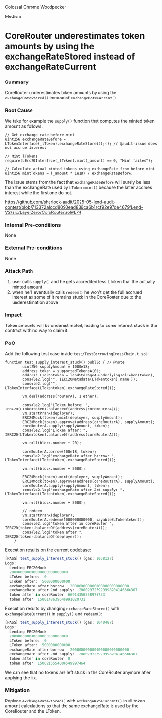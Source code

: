 Colossal Chrome Woodpecker

Medium

# CoreRouter underestimates token amounts by using the exchangeRateStored instead of exchangeRateCurrent

### Summary

CoreRouter underestimates token amounts by using the `exchangeRateStored()` instead of `exchangeRateCurrent()`

### Root Cause

We take for example the `supply()` function that computes the minted token amount as follows:

```solidity
// Get exchange rate before mint
uint256 exchangeRateBefore = LTokenInterface(_lToken).exchangeRateStored();(); // @audit-issue does not accrue interest

// Mint lTokens
require(LErc20Interface(_lToken).mint(_amount) == 0, "Mint failed");

// Calculate actual minted tokens using exchangeRate from before mint
uint256 mintTokens = (_amount * 1e18) / exchangeRateBefore;
```

The issue stems from the fact that `exchangeRateBefore` will surely be less than the exchangeRate used by `LToken:mint()` because the latter accrues interest while the first one do not.

https://github.com/sherlock-audit/2025-05-lend-audit-contest/blob/713372a1ccd8090ead836ca6b1acf92e97de4679/Lend-V2/src/LayerZero/CoreRouter.sol#L74

### Internal Pre-conditions

None

### External Pre-conditions

None

### Attack Path

1. user calls `supply()` and he gets accredited less LToken that the actually minted amount
2. when he'll eventually calls `redeem()` he won't get the full accrued interest as some of it remains stuck in the CoreRouter due to the underestimation above

### Impact

Token amounts will be underestimated, leading to some interest stuck in the contract with no way to claim it.

### PoC

Add the following test case inside `test/TestBorrowingCrossChain.t.sol`:

```solidity
function test_supply_interest_stuck() public { // @note
        uint256 supplyAmount = 1000e18;
        address token = supportedTokensA[0];
        address LTokentoken = lendStorageA.underlyingTolToken(token);
        console2.log("", IERC20Metadata(LTokentoken).name());
        console2.log("", LTokenInterface(LTokentoken).exchangeRateStored());

        vm.deal(address(routerA), 1 ether);

        console2.log("LToken before: ", IERC20(LTokentoken).balanceOf(address(coreRouterA)));
        vm.startPrank(deployer);
        ERC20Mock(token).mint(deployer, supplyAmount);
        ERC20Mock(token).approve(address(coreRouterA), supplyAmount);
        coreRouterA.supply(supplyAmount, token);
        console2.log("LToken after: ", IERC20(LTokentoken).balanceOf(address(coreRouterA)));

        vm.roll(block.number + 20);

        coreRouterA.borrow(500e18, token);
        console2.log("exchangeRate after borrow: ", LTokenInterface(LTokentoken).exchangeRateStored());

        vm.roll(block.number + 5000);

        ERC20Mock(token).mint(deployer, supplyAmount);
        ERC20Mock(token).approve(address(coreRouterA), supplyAmount);
        coreRouterA.supply(supplyAmount, token);
        console2.log("exchangeRate after 2nd supply: ", LTokenInterface(LTokentoken).exchangeRateStored());

        vm.roll(block.number + 5000);

        // redeem
        vm.startPrank(deployer);
        coreRouterA.redeem(5000000000000, payable(LTokentoken));
        console2.log("token after in coreRouter ", IERC20(token).balanceOf(address(coreRouterA)));
        console2.log("token after ", IERC20(token).balanceOf(deployer));
    }
```

Execution results on the current codebase:
```js
[PASS] test_supply_interest_stuck() (gas: 1058127)
Logs:
  Lending ERC20Mock
  200000000000000000000000000
  LToken before:  0
  LToken after:  5000000000000
  exchangeRate after borrow:  200000000000000000000000000
  exchangeRate after 2nd supply:  200029727929998204146366307
  token after in coreRouter  66914356558976733
  token after  1500148639649991020731
```

Execution results by changing `exchangeRateStored()` with `exchangeRateCurrent()` in `supply()` and `redeem()`:
```js
[PASS] test_supply_interest_stuck() (gas: 1040487)
Logs:
  Lending ERC20Mock
  200000000000000000000000000
  LToken before:  0
  LToken after:  5000000000000
  exchangeRate after borrow:  200000000000000000000000000
  exchangeRate after 2nd supply:  200029727929998204146366307
  token after in coreRouter  0
  token after  1500215554006549997464
```

We can see that no tokens are left stuck in the CoreRouter anymore after applying the fix.

### Mitigation

Replace `exchangeRateStored()` with `exchangeRateCurrent()` in all token amount calculations so that the same exchangeRate is used by the CoreRouter and the LToken.